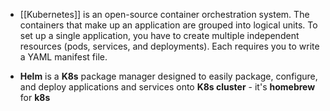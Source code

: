 
- [[Kubernetes]] is an open-source container orchestration system. The containers that make up an application are grouped into logical units. To set up a single application, you have to create multiple independent resources (pods, services, and deployments). Each requires you to write a YAML manifest file.

- **Helm** is a **K8s** package manager designed to easily package, configure, and deploy applications and services onto **K8s cluster** - it's **homebrew** for **k8s**
